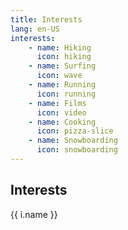```yaml
---
title: Interests
lang: en-US
interests:
    - name: Hiking
      icon: hiking
    - name: Surfing
      icon: wave
    - name: Running
      icon: running
    - name: Films
      icon: video
    - name: Cooking
      icon: pizza-slice
    - name: Snowboarding
      icon: snowboarding
---
```


## Interests
<grid-container>
<font-awesome-icon icon="user-secret" />
<div v-for="i in $frontmatter.interests">
<font-awesome-icon :icon="['fas', i.icon]" />{{ i.name }} </div>
<font-awesome-icon icon="hiking" />
<font-awesome-icon :icon="['fab', 'font-awesome']" />
</grid-container>
<font-awesome-icon icon="hiking" />
<font-awesome-icon :icon="['fas', 'hiking']" />
<font-awesome-icon :icon="['fas', 'user-secret']" />